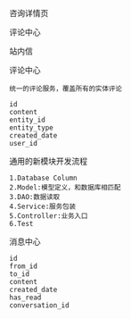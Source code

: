 咨询详情页

评论中心

站内信

评论中心

    统一的评论服务，覆盖所有的实体评论

    id
    content
    entity_id
    entity_type
    created_date
    user_id

通用的新模块开发流程

    1.Database Column
    2.Model:模型定义，和数据库相匹配
    3.DAO:数据读取
    4.Service:服务包装
    5.Controller:业务入口
    6.Test


消息中心

    id
    from_id
    to_id
    content
    created_date
    has_read
    conversation_id
